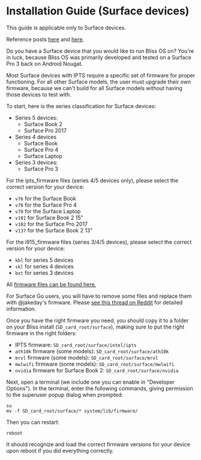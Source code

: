 # Installation Guide (Surface devices)

This guide is applicable only to Surface devices.

Reference posts [here](https://forum.xda-developers.com/showpost.php?p=78015375&postcount=76) and [here](https://forum.xda-developers.com/showpost.php?p=76896155&postcount=2107).

Do you have a Surface device that you would like to run Bliss OS on? You're in luck, because Bliss OS was primarily developed and tested on a Surface Pro 3 back on Android Nougat.

Most Surface devices with IPTS require a specific set of firmware for proper functioning. For all other Surface models, the user must upgrade their own firmware, because we can't build for all Surface models without having those devices to test with.
 
To start, here is the series classification for Surface devices:

 - Series 5 devices:
   - Surface Book 2
   - Surface Pro 2017
 - Series 4 devices
   - Surface Book
   - Surface Pro 4
   - Surface Laptop
 - Series 3 devices:
   - Surface Pro 3

For the ipts_firmware files (series 4/5 devices only), please select the correct version for your device:
 
 - `v76` for the Surface Book
 - `v78` for the Surface Pro 4
 - `v79` for the Surface Laptop
 - `v101` for Surface Book 2 15"
 - `v102` for the Surface Pro 2017
 - `v137` for the Surface Book 2 13"

For the i915_firmware files (series 3/4/5 devices), please select the correct version for your device:
 
 - `kbl` for series 5 devices
 - `skl` for series 4 devices
 - `bxt` for series 3 devices
 
All [firmware files can be found here.](https://github.com/jakeday/linux-surface/tree/master/firmware)
 
For Surface Go users, you will have to remove some files and replace them with @jakeday's firmware. Please [see this thread on Reddit](https://www.reddit.com/r/SurfaceLinux/comments/9t53gq/wifi_fixed_on_surface_go_ubuntu_1810/) for detailed information.

Once you have the right firmware you need, you should copy it to a folder on your Bliss install (`SD_card_root/surface`), making sure to put the right firmware in the right folders:

 - IPTS firmware: `SD_card_root/surface/intel/ipts`
 - `ath10k` firmware (some models): `SD_card_root/surface/ath10k`
 - `mrvl` firmware (some models): `SD_card_root/surface/mrvl`
 - `mwlwifi` firmware (some models): `SD_card_root/surface/mwlwifi`
 - `nvidia` firmware for Surface Book 2: `SD_card_root/surface/nvidia`
 
Next, open a terminal (we include one you can enable in "Developer Options"). In the terminal, enter the following commands, giving permission to the superuser popup dialog when prompted:

    su
    mv -f SD_card_root/surface/* system/lib/firmware/

Then you can restart:

    reboot

It should recognize and load the correct firmware versions for your device upon reboot if you did everything correctly.